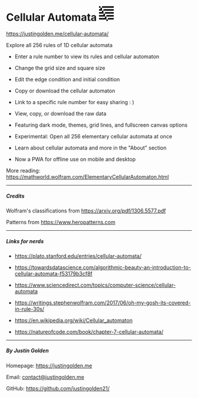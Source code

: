 # Cellular Automata <img src="img/rule39.png" width="40px">

https://justingolden.me/cellular-automata/

Explore all 256 rules of 1D cellular automata

- Enter a rule number to view its rules and cellular automaton

- Change the grid size and square size

- Edit the edge condition and initial condition

- Copy or download the cellular automaton

- Link to a specific rule number for easy sharing : )

- View, copy, or download the raw data

- Featuring dark mode, themes, grid lines, and fullscreen canvas options

- Experimental: Open all 256 elementary cellular automata at once

- Learn about cellular automata and more in the "About" section

- Now a PWA for offline use on mobile and desktop

More reading: https://mathworld.wolfram.com/ElementaryCellularAutomaton.html

<hr>

##### Credits

Wolfram's classifications from https://arxiv.org/pdf/1306.5577.pdf

Patterns from https://www.heropatterns.com

<hr>

##### Links for nerds

- https://plato.stanford.edu/entries/cellular-automata/

- https://towardsdatascience.com/algorithmic-beauty-an-introduction-to-cellular-automata-f53179b3cf8f

- https://www.sciencedirect.com/topics/computer-science/cellular-automata

- https://writings.stephenwolfram.com/2017/06/oh-my-gosh-its-covered-in-rule-30s/

- https://en.wikipedia.org/wiki/Cellular_automaton

- https://natureofcode.com/book/chapter-7-cellular-automata/

<hr>

##### By Justin Golden

Homepage: https://justingolden.me

Email: contact@justingolden.me

GitHub: https://github.com/justingolden21/
